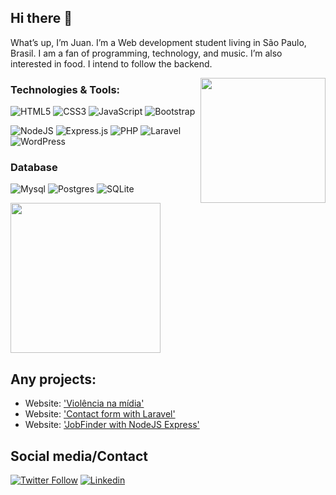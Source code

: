 ## Hi there 👋

What’s up, I’m Juan. I’m a Web development student living in São Paulo, Brasil. I am a fan of programming, technology, and music. I’m also interested in food. I intend to follow the backend.

<img align='right' src='https://i.imgur.com/b4fl4D3.jpg' width='200"'>


### Technologies & Tools:

![HTML5](https://img.shields.io/badge/HTML5-E34F26?style=for-the-badge&logo=html5&logoColor=white)
![CSS3](https://img.shields.io/badge/CSS3-1572B6?style=for-the-badge&logo=css3&logoColor=white)
![JavaScript](https://img.shields.io/badge/JavaScript-F7DF1E?style=for-the-badge&logo=javascript&logoColor=black)
![Bootstrap](https://img.shields.io/badge/Bootstrap-563D7C?style=for-the-badge&logo=bootstrap&logoColor=white)

![NodeJS](https://img.shields.io/badge/node.js-6DA55F?style=for-the-badge&logo=node.js&logoColor=white)
![Express.js](https://img.shields.io/badge/express.js-%23404d59.svg?style=for-the-badge&logo=express&logoColor=%2361DAFB)
![PHP](https://img.shields.io/badge/PHP-777BB4?style=for-the-badge&logo=php&logoColor=white)
![Laravel](https://img.shields.io/badge/Laravel-FF2D20?style=for-the-badge&logo=laravel&logoColor=white)
![WordPress](https://img.shields.io/badge/WordPress-%23117AC9.svg?style=for-the-badge&logo=WordPress&logoColor=white)

### Database
![Mysql](https://img.shields.io/badge/MySQL-00000F?style=for-the-badge&logo=mysql&logoColor=white)
![Postgres](https://img.shields.io/badge/postgres-%23316192.svg?style=for-the-badge&logo=postgresql&logoColor=white)
![SQLite](https://img.shields.io/badge/sqlite-%2307405e.svg?style=for-the-badge&logo=sqlite&logoColor=white)

<img height="240em" src="https://github-readme-stats.vercel.app/api/top-langs/?username=eljuanreis&layout=compact&langs_count=7&theme=dark"/>

## Any projects:
- Website: ['Violência na mídia'](https://github.com/eljuanreis/site-violencia_na_midia)
- Website: ['Contact form with Laravel'](https://github.com/eljuanreis/dev-contato)
- Website: ['JobFinder with NodeJS Express'](https://github.com/eljuanreis/express-jobfinder)

## Social media/Contact
[![Twitter Follow](https://img.shields.io/twitter/follow/eljuanreis?color=%231DA1F2&label=Twitter&style=for-the-badge&logo=twitter&logoColor=ffffff)](https://twitter.com/eljuanreis)
[![Linkedin](https://img.shields.io/badge/LinkedIn-0077B5?style=for-the-badge&logo=linkedin&logoColor=white)](https://www.linkedin.com/in/juanreis/)

<!--
**eljuanreis/eljuanreis** is a ✨ _special_ ✨ repository because its `README.md` (this file) appears on your GitHub profile.

Here are some ideas to get you started:

- 🔭 I’m currently working on ...
- 🌱 I’m currently learning ...
- 👯 I’m looking to collaborate on ...
- 🤔 I’m looking for help with ...
- 💬 Ask me about ...
- 📫 How to reach me: ...
- 😄 Pronouns: ...
- ⚡ Fun fact: ...
-->
